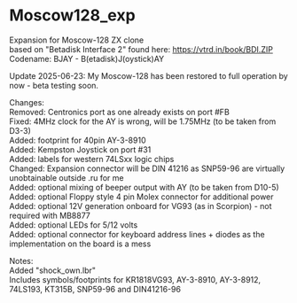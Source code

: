 # Moscow128_exp
Expansion for Moscow-128 ZX clone  
based on "Betadisk Interface 2" found here: https://vtrd.in/book/BDI.ZIP  
Codename: BJAY - B(etadisk)J(oystick)AY  

Update 2025-06-23: My Moscow-128 has been restored to full operation by now - beta testing soon.  

Changes:  
Removed: Centronics port as one already exists on port #FB  
Fixed: 4MHz clock for the AY is wrong, will be 1.75MHz (to be taken from D3-3)  
Added: footprint for 40pin AY-3-8910  
Added: Kempston Joystick on port #31  
Added: labels for western 74LSxx logic chips  
Changed: Expansion connector will be DIN 41216 as SNP59-96 are virtually unobtainable outside .ru for me  
Added: optional mixing of beeper output with AY (to be taken from D10-5)  
Added: optional Floppy style 4 pin Molex connector for additional power  
Added: optional 12V generation onboard for VG93 (as in Scorpion) - not required with MB8877  
Added: optional LEDs for 5/12 volts  
Added: optional connector for keyboard address lines + diodes as the  implementation on the board is a mess  

Notes:  
Added "shock_own.lbr"  
Includes symbols/footprints for KR1818VG93, AY-3-8910, AY-3-8912, 74LS193, KT315B, SNP59-96 and DIN41216-96
